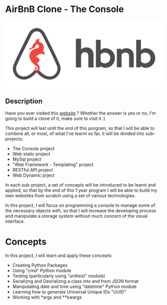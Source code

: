 # AirBnB Clone - The Console
![AirBnB_porject_logo](assets/AirBnB_project_logo.png)
## Description
Have you ever visited this [website](https://www.airbnb.com/) ?
Whether the answer is yes or no, I'm going to build a clone of it,
make sure to visit it :)

This project will last until the end of this porgram, so that
I will be able to combine all, or most, of what I've learnt so
far, it will be divided into sub-projects:

  * The Console project
  * Web static project
  * MySql project
  * "Web Framework - Templating" project
  * RESTful API project
  * Web Dynamic prject

In each sub-project, a set of concepts will be introduced to
be learnt and applied, so that by the end of this 1 year
program I will be able to build my own websites from scratch
using a set of various technologies.

In this project, I will focus on programming a console to manage
some of the necessary objects with, so that I will increase the
developing process and manipulate a storage system without much
concern of the visual interface.

# Concepts
In this project, I will learn and apply these concepts:
  * Creating Python Packages
  * Using "cmd" Python module
  * Testing (particularly using "unittest" module)
  * Serializng and Desrializng a class into and from JSON format
  * Manipulating date and time using "datetime" Python module
  * Learning how to generate Universal Unique IDs "UUID"
  * Working with \*args and \*\*kwargs
